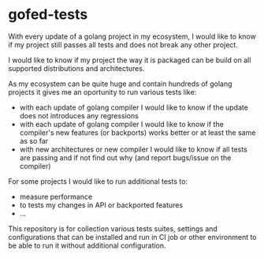 # gofed-tests

With every update of a golang project in my ecosystem, I would like to know if my project still passes all tests and does not break any other project.

I would like to know if my project the way it is packaged can be build on all supported distributions and architectures.

As my ecosystem can be quite huge and contain hundreds of golang projects it gives me an oportunity to run various tests like:
- with each update of golang compiler I would like to know if the update does not introduces any regressions
- with each update of golang compiler I would like to know if the compiler's new features (or backports) works better or at least the same as so far
- with new architectures or new compiler I would like to know if all tests are passing and if not find out why (and report bugs/issue on the compiler)

For some projects I would like to run additional tests to:
- measure performance
- to tests my changes in API or backported features
- ...

This repository is for collection various tests suites, settings and configurations that can be installed and run in CI job or other environment to be able to run it without additional configuration.
